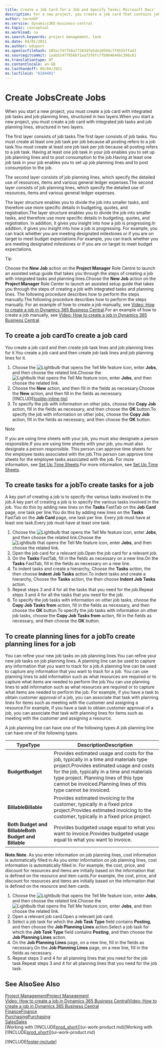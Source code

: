 ```yaml
---
title: Create a Job Card for a Job and Specify Tasks| Microsoft Docs'
description: For a new project, you create a job card that contains job tasks and planning lines, to help you manage progress and budgets.
author: SorenGP
ms.service: dynamics365-business-central
ms.topic: conceptual
ms.workload: na
ms.search.keywords: project management, task
ms.date: 04/01/2021
ms.author: edupont
ms.openlocfilehash: 285ec74f758a77283dfe5de10594c7f9555ffa43
ms.sourcegitcommit: 1aab52477956bf1aa7376fc7fb984644bc398c61
ms.translationtype: HT
ms.contentlocale: en-GB
ms.lasthandoff: 06/04/2021
ms.locfileid: "6184481"
---
```

# <a name="create-jobs"></a><span data-ttu-id="15dce-103">Create Jobs</span><span class="sxs-lookup"><span data-stu-id="15dce-103">Create Jobs</span></span>
<span data-ttu-id="15dce-104">When you start a new project, you must create a job card with integrated job tasks and job planning lines, structured in two layers.</span><span class="sxs-lookup"><span data-stu-id="15dce-104">When you start a new project, you must create a job card with integrated job tasks and job planning lines, structured in two layers.</span></span>  

<span data-ttu-id="15dce-105">The first layer consists of job tasks.</span><span class="sxs-lookup"><span data-stu-id="15dce-105">The first layer consists of job tasks.</span></span> <span data-ttu-id="15dce-106">You must create at least one job task per job because all posting refers to a job task.</span><span class="sxs-lookup"><span data-stu-id="15dce-106">You must create at least one job task per job because all posting refers to a job task.</span></span> <span data-ttu-id="15dce-107">Having at least one job task in your job enables you to set up job planning lines and to post consumption to the job.</span><span class="sxs-lookup"><span data-stu-id="15dce-107">Having at least one job task in your job enables you to set up job planning lines and to post consumption to the job.</span></span>

<span data-ttu-id="15dce-108">The second layer consists of job planning lines, which specify the detailed use of resources, items and various general ledger expenses.</span><span class="sxs-lookup"><span data-stu-id="15dce-108">The second layer consists of job planning lines, which specify the detailed use of resources, items and various general ledger expenses.</span></span>

<span data-ttu-id="15dce-109">The layer structure enables you to divide the job into smaller tasks, and therefore use more specific details in budgeting, quotes, and registration.</span><span class="sxs-lookup"><span data-stu-id="15dce-109">The layer structure enables you to divide the job into smaller tasks, and therefore use more specific details in budgeting, quotes, and registration.</span></span> <span data-ttu-id="15dce-110">In addition, it gives you insight into how a job is progressing.</span><span class="sxs-lookup"><span data-stu-id="15dce-110">In addition, it gives you insight into how a job is progressing.</span></span> <span data-ttu-id="15dce-111">For example, you can track whether you are meeting designated milestones or if you are on target to meet budget expectations.</span><span class="sxs-lookup"><span data-stu-id="15dce-111">For example, you can track whether you are meeting designated milestones or if you are on target to meet budget expectations.</span></span>

> [!TIP]
> <span data-ttu-id="15dce-112">Choose the **New Job** action on the **Project Manager** Role Centre to launch an assisted setup guide that takes you through the steps of creating a job with integrated tasks and planning lines.</span><span class="sxs-lookup"><span data-stu-id="15dce-112">Choose the **New Job** action on the **Project Manager** Role Center to launch an assisted setup guide that takes you through the steps of creating a job with integrated tasks and planning lines.</span></span> <span data-ttu-id="15dce-113">The following procedure describes how to perform the steps manually.</span><span class="sxs-lookup"><span data-stu-id="15dce-113">The following procedure describes how to perform the steps manually.</span></span> <span data-ttu-id="15dce-114">For an example of how to create a job manually, see [Video: How to create a job in Dynamics 365 Business Central](https://www.youtube.com/watch?v=VqaPWr7BWmw).</span><span class="sxs-lookup"><span data-stu-id="15dce-114">For an example of how to create a job manually, see [Video: How to create a job in Dynamics 365 Business Central](https://www.youtube.com/watch?v=VqaPWr7BWmw).</span></span>

## <a name="to-create-a-job-card"></a><span data-ttu-id="15dce-115">To create a job card</span><span class="sxs-lookup"><span data-stu-id="15dce-115">To create a job card</span></span>
<span data-ttu-id="15dce-116">You create a job card and then create job task lines and job planning lines for it.</span><span class="sxs-lookup"><span data-stu-id="15dce-116">You create a job card and then create job task lines and job planning lines for it.</span></span>

1. <span data-ttu-id="15dce-117">Choose the ![Lightbulb that opens the Tell Me feature](media/ui-search/search_small.png "Tell me what you want to do") icon, enter **Jobs**, and then choose the related link.</span><span class="sxs-lookup"><span data-stu-id="15dce-117">Choose the ![Lightbulb that opens the Tell Me feature](media/ui-search/search_small.png "Tell me what you want to do") icon, enter **Jobs**, and then choose the related link.</span></span>  
2. <span data-ttu-id="15dce-118">Choose the **New** action, and then fill in the fields as necessary.</span><span class="sxs-lookup"><span data-stu-id="15dce-118">Choose the **New** action, and then fill in the fields as necessary.</span></span> [!INCLUDE[tooltip-inline-tip](includes/tooltip-inline-tip_md.md)]
3. <span data-ttu-id="15dce-119">To specify the job with information on other jobs, choose the **Copy Job** action, fill in the fields as necessary, and then choose the **OK** button.</span><span class="sxs-lookup"><span data-stu-id="15dce-119">To specify the job with information on other jobs, choose the **Copy Job** action, fill in the fields as necessary, and then choose the **OK** button.</span></span>

> [!NOTE]  
>   <span data-ttu-id="15dce-120">If you are using time sheets with your job, you must also designate a person responsible.</span><span class="sxs-lookup"><span data-stu-id="15dce-120">If you are using time sheets with your job, you must also designate a person responsible.</span></span> <span data-ttu-id="15dce-121">This person can approve time sheets for the employee tasks associated with the job.</span><span class="sxs-lookup"><span data-stu-id="15dce-121">This person can approve time sheets for the employee tasks associated with the job.</span></span> <span data-ttu-id="15dce-122">For more information, see [Set Up Time Sheets](projects-how-setup-time-sheets.md).</span><span class="sxs-lookup"><span data-stu-id="15dce-122">For more information, see [Set Up Time Sheets](projects-how-setup-time-sheets.md).</span></span>

## <a name="to-create-tasks-for-a-job"></a><span data-ttu-id="15dce-123">To create tasks for a job</span><span class="sxs-lookup"><span data-stu-id="15dce-123">To create tasks for a job</span></span>
<span data-ttu-id="15dce-124">A key part of creating a job is to specify the various tasks involved in the job.</span><span class="sxs-lookup"><span data-stu-id="15dce-124">A key part of creating a job is to specify the various tasks involved in the job.</span></span> <span data-ttu-id="15dce-125">You do this by adding new lines on the **Tasks** FastTab on the **Job Card** page, one task per line.</span><span class="sxs-lookup"><span data-stu-id="15dce-125">You do this by adding new lines on the **Tasks** FastTab on the **Job Card** page, one task per line.</span></span> <span data-ttu-id="15dce-126">Every job must have at least one task.</span><span class="sxs-lookup"><span data-stu-id="15dce-126">Every job must have at least one task.</span></span>

1. <span data-ttu-id="15dce-127">Choose the ![Lightbulb that opens the Tell Me feature](media/ui-search/search_small.png "Tell me what you want to do") icon, enter **Jobs**, and then choose the related link.</span><span class="sxs-lookup"><span data-stu-id="15dce-127">Choose the ![Lightbulb that opens the Tell Me feature](media/ui-search/search_small.png "Tell me what you want to do") icon, enter **Jobs**, and then choose the related link.</span></span>
2. <span data-ttu-id="15dce-128">Open the job card for a relevant job.</span><span class="sxs-lookup"><span data-stu-id="15dce-128">Open the job card for a relevant job.</span></span>
3. <span data-ttu-id="15dce-129">On the **Tasks** FastTab, fill in the fields as necessary on a new line.</span><span class="sxs-lookup"><span data-stu-id="15dce-129">On the **Tasks** FastTab, fill in the fields as necessary on a new line.</span></span>
4. <span data-ttu-id="15dce-130">To indent tasks and create a hierarchy, Choose the **Tasks** action, the then choose **Indent Job Tasks** action.</span><span class="sxs-lookup"><span data-stu-id="15dce-130">To indent tasks and create a hierarchy, Choose the **Tasks** action, the then choose **Indent Job Tasks** action.</span></span>
5. <span data-ttu-id="15dce-131">Repeat steps 3 and 4 for all the tasks that you need for the job.</span><span class="sxs-lookup"><span data-stu-id="15dce-131">Repeat steps 3 and 4 for all the tasks that you need for the job.</span></span>
6. <span data-ttu-id="15dce-132">To specify the job tasks with information on other job tasks, choose the **Copy Job Tasks from** action, fill in the fields as necessary, and then choose the **OK** button.</span><span class="sxs-lookup"><span data-stu-id="15dce-132">To specify the job tasks with information on other job tasks, choose the **Copy Job Tasks from** action, fill in the fields as necessary, and then choose the **OK** button.</span></span>

## <a name="to-create-planning-lines-for-a-job"></a><span data-ttu-id="15dce-133">To create planning lines for a job</span><span class="sxs-lookup"><span data-stu-id="15dce-133">To create planning lines for a job</span></span>
<span data-ttu-id="15dce-134">You can refine your new job tasks on job planning lines.</span><span class="sxs-lookup"><span data-stu-id="15dce-134">You can refine your new job tasks on job planning lines.</span></span> <span data-ttu-id="15dce-135">A planning line can be used to capture any information that you want to track for a job.</span><span class="sxs-lookup"><span data-stu-id="15dce-135">A planning line can be used to capture any information that you want to track for a job.</span></span> <span data-ttu-id="15dce-136">You can use planning lines to add information such as what resources are required or to capture what items are needed to perform the job.</span><span class="sxs-lookup"><span data-stu-id="15dce-136">You can use planning lines to add information such as what resources are required or to capture what items are needed to perform the job.</span></span> <span data-ttu-id="15dce-137">For example, if you have a task to obtain customer approval of a job, you can associate that task with planning lines for items such as meeting with the customer and assigning a resource.</span><span class="sxs-lookup"><span data-stu-id="15dce-137">For example, if you have a task to obtain customer approval of a job, you can associate that task with planning lines for items such as meeting with the customer and assigning a resource.</span></span>  

<span data-ttu-id="15dce-138">A job planning line can have one of the following types.</span><span class="sxs-lookup"><span data-stu-id="15dce-138">A job planning line can have one of the following types.</span></span>  

| <span data-ttu-id="15dce-139">Type</span><span class="sxs-lookup"><span data-stu-id="15dce-139">Type</span></span> | <span data-ttu-id="15dce-140">Description</span><span class="sxs-lookup"><span data-stu-id="15dce-140">Description</span></span> |
| --- | --- |
| <span data-ttu-id="15dce-141">**Budget**</span><span class="sxs-lookup"><span data-stu-id="15dce-141">**Budget**</span></span> |<span data-ttu-id="15dce-142">Provides estimated usage and costs for the job, typically in a time and materials type project.</span><span class="sxs-lookup"><span data-stu-id="15dce-142">Provides estimated usage and costs for the job, typically in a time and materials type project.</span></span> <span data-ttu-id="15dce-143">Planning lines of this type cannot be invoiced.</span><span class="sxs-lookup"><span data-stu-id="15dce-143">Planning lines of this type cannot be invoiced.</span></span> |
| <span data-ttu-id="15dce-144">**Billable**</span><span class="sxs-lookup"><span data-stu-id="15dce-144">**Billable**</span></span> |<span data-ttu-id="15dce-145">Provides estimated invoicing to the customer, typically in a fixed price project.</span><span class="sxs-lookup"><span data-stu-id="15dce-145">Provides estimated invoicing to the customer, typically in a fixed price project.</span></span> |
| <span data-ttu-id="15dce-146">**Both Budget and Billable**</span><span class="sxs-lookup"><span data-stu-id="15dce-146">**Both Budget and Billable**</span></span> |<span data-ttu-id="15dce-147">Provides budgeted usage equal to what you want to invoice.</span><span class="sxs-lookup"><span data-stu-id="15dce-147">Provides budgeted usage equal to what you want to invoice.</span></span> |

<span data-ttu-id="15dce-148">**Note**.</span><span class="sxs-lookup"><span data-stu-id="15dce-148">**Note**.</span></span> <span data-ttu-id="15dce-149">As you enter information on job planning lines, cost information is automatically filled in.</span><span class="sxs-lookup"><span data-stu-id="15dce-149">As you enter information on job planning lines, cost information is automatically filled in.</span></span> <span data-ttu-id="15dce-150">For example, the cost, price, and discount for resources and items are initially based on the information that is defined on the resource and item cards.</span><span class="sxs-lookup"><span data-stu-id="15dce-150">For example, the cost, price, and discount for resources and items are initially based on the information that is defined on the resource and item cards.</span></span>

1. <span data-ttu-id="15dce-151">Choose the ![Lightbulb that opens the Tell Me feature](media/ui-search/search_small.png "Tell me what you want to do") icon, enter **Jobs**, and then choose the related link.</span><span class="sxs-lookup"><span data-stu-id="15dce-151">Choose the ![Lightbulb that opens the Tell Me feature](media/ui-search/search_small.png "Tell me what you want to do") icon, enter **Jobs**, and then choose the related link.</span></span>
2. <span data-ttu-id="15dce-152">Open a relevant job card.</span><span class="sxs-lookup"><span data-stu-id="15dce-152">Open a relevant job card.</span></span>
3. <span data-ttu-id="15dce-153">Select a job task for which the **Job Task Type** field contains **Posting**, and then choose the **Job Planning Lines** action.</span><span class="sxs-lookup"><span data-stu-id="15dce-153">Select a job task for which the **Job Task Type** field contains **Posting**, and then choose the **Job Planning Lines** action.</span></span>  
4. <span data-ttu-id="15dce-154">On the **Job Planning Lines** page, on a new line, fill in the fields as necessary.</span><span class="sxs-lookup"><span data-stu-id="15dce-154">On the **Job Planning Lines** page, on a new line, fill in the fields as necessary.</span></span>
5. <span data-ttu-id="15dce-155">Repeat steps 3 and 4 for all planning lines that you need for the job task.</span><span class="sxs-lookup"><span data-stu-id="15dce-155">Repeat steps 3 and 4 for all planning lines that you need for the job task.</span></span>

## <a name="see-also"></a><span data-ttu-id="15dce-156">See Also</span><span class="sxs-lookup"><span data-stu-id="15dce-156">See Also</span></span>

[<span data-ttu-id="15dce-157">Project Management</span><span class="sxs-lookup"><span data-stu-id="15dce-157">Project Management</span></span>](projects-manage-projects.md)  
[<span data-ttu-id="15dce-158">Video: How to create a job in Dynamics 365 Business Central</span><span class="sxs-lookup"><span data-stu-id="15dce-158">Video: How to create a job in Dynamics 365 Business Central</span></span>](https://www.youtube.com/watch?v=VqaPWr7BWmw)  
[<span data-ttu-id="15dce-159">Finance</span><span class="sxs-lookup"><span data-stu-id="15dce-159">Finance</span></span>](finance.md)  
[<span data-ttu-id="15dce-160">Purchasing</span><span class="sxs-lookup"><span data-stu-id="15dce-160">Purchasing</span></span>](purchasing-manage-purchasing.md)  
[<span data-ttu-id="15dce-161">Sales</span><span class="sxs-lookup"><span data-stu-id="15dce-161">Sales</span></span>](sales-manage-sales.md)  
<span data-ttu-id="15dce-162">[Working with [!INCLUDE[prod_short](includes/prod_short.md)]](ui-work-product.md)</span><span class="sxs-lookup"><span data-stu-id="15dce-162">[Working with [!INCLUDE[prod_short](includes/prod_short.md)]](ui-work-product.md)</span></span>  


[!INCLUDE[footer-include](includes/footer-banner.md)]
